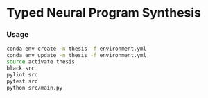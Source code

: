 # Typed Neural Program Synthesis

### Usage

```bash
conda env create -n thesis -f environment.yml
conda env update -n thesis -f environment.yml
source activate thesis
black src
pylint src
pytest src
python src/main.py
```
